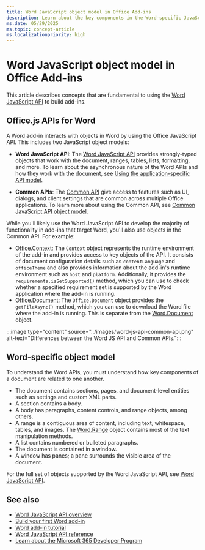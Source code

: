 ```yaml
---
title: Word JavaScript object model in Office Add-ins
description: Learn about the key components in the Word-specific JavaScript object model.
ms.date: 05/29/2025
ms.topic: concept-article
ms.localizationpriority: high
---
```


# Word JavaScript object model in Office Add-ins

This article describes concepts that are fundamental to using the [Word JavaScript API](../reference/overview/word-add-ins-reference-overview.md) to build add-ins.

## Office.js APIs for Word

A Word add-in interacts with objects in Word by using the Office JavaScript API. This includes two JavaScript object models:

* **Word JavaScript API**: The [Word JavaScript API](/javascript/api/word) provides strongly-typed objects that work with the document, ranges, tables, lists, formatting, and more. To learn about the asynchronous nature of the Word APIs and how they work with the document, see [Using the application-specific API model](../develop/application-specific-api-model.md).

* **Common APIs**: The [Common API](/javascript/api/office) give access to features such as UI, dialogs, and client settings that are common across multiple Office applications. To learn more about using the Common API, see [Common JavaScript API object model](../develop/office-javascript-api-object-model.md).

While you'll likely use the Word JavaScript API to develop the majority of functionality in add-ins that target Word, you'll also use objects in the Common API. For example:

* [Office.Context](/javascript/api/office/office.context): The `Context` object represents the runtime environment of the add-in and provides access to key objects of the API. It consists of document configuration details such as `contentLanguage` and `officeTheme` and also provides information about the add-in's runtime environment such as `host` and `platform`. Additionally, it provides the `requirements.isSetSupported()` method, which you can use to check whether a specified requirement set is supported by the Word application where the add-in is running.
* [Office.Document](/javascript/api/office/office.document): The `Office.Document` object provides the `getFileAsync()` method, which you can use to download the Word file where the add-in is running. This is separate from the [Word.Document](/javascript/api/word/word.document) object.

:::image type="content" source="../images/word-js-api-common-api.png" alt-text="Differences between the Word JS API and Common APIs.":::

## Word-specific object model

To understand the Word APIs, you must understand how key components of a document are related to one another.

* The document contains sections, pages, and document-level entities such as settings and custom XML parts.
* A section contains a body.
* A body has paragraphs, content controls, and range objects, among others.
* A range is a contiguous area of content, including text, whitespace, tables, and images. The [Word.Range](/javascript/api/word/word.range) object contains most of the text manipulation methods.
* A list contains numbered or bulleted paragraphs.
* The document is contained in a window.
* A window has panes; a pane surrounds the visible area of the document.

For the full set of objects supported by the Word JavaScript API, see [Word JavaScript API](/javascript/api/word).

## See also

* [Word JavaScript API overview](../reference/overview/word-add-ins-reference-overview.md)
* [Build your first Word add-in](../quickstarts/word-quickstart-yo.md)
* [Word add-in tutorial](../tutorials/word-tutorial.md)
* [Word JavaScript API reference](/javascript/api/word)
* [Learn about the Microsoft 365 Developer Program](https://aka.ms/m365devprogram)
